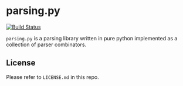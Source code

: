 # parsing.py

[![Build Status](https://travis-ci.org/davesque/parsing.py.svg)](https://travis-ci.org/davesque/parsing.py)

`parsing.py` is a parsing library written in pure python implemented as a
collection of parser combinators.

## License

Please refer to `LICENSE.md` in this repo.
